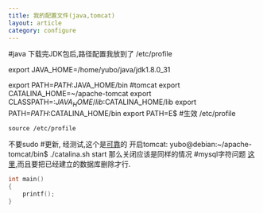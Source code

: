 ```yaml
---
title: 我的配置文件(java,tomcat)
layout: article
category: configure
---
```

#java
下载完JDK包后,路径配置我放到了 /etc/profile

export JAVA_HOME=/home/yubo/java/jdk1.8.0_31

export PATH=$PATH:$JAVA_HOME/bin
#tomcat
export CATALINA_HOME=~/apache-tomcat
export CLASSPATH=:$JAVA_HOME/lib:$CATALINA_HOME/lib
export PATH=$PATH:$CATALINA_HOME/bin
export PATH=E$
#生效 /etc/profile

	source /etc/profile

不要sudo
#更新,
经测试,这个是[可靠](http://blog.csdn.net/zhuying_linux/article/details/6583096)的
开启tomcat:
yubo@debian:~/apache-tomcat/bin$ ./catalina.sh start
那么关闭应该是同样的情况
#mysql字符问题
[这里](http://stackoverflow.com/questions/3513773/change-mysql-default-character-set-to-utf-8-in-my-cnf),而且要把已经建立的数据库删除才行.
```c
int main()
{
	printf();
}
```


